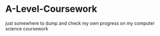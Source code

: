 # A-Level-Coursework
just somewhere to dump and check my own progress on my computer science coursework
